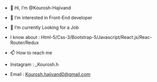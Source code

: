 - 👋 Hi, I’m @Kourosh-Hajivand
- 👀 I’m interested in Front-End developer
- 🌱 I’m currently Looking for a Job
- I know about : Html-5/Css-3/Bootstrap-5/Javascript/React.js/Reac-Router/Redux


- 📫 How to reach me 
- Instagram : _Kourosh.h
- Email : Kourosh.hajivand0@gmail.com
